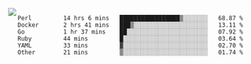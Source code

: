 

<a href="https://github.com/anuraghazra/github-readme-stats">
  <img align="left" src="https://github-readme-stats.vercel.app/api?username=kfly8&count_private=true&show_icons=true&theme=calm" />
</a>


<!--START_SECTION:waka-->

```text
Perl         14 hrs 6 mins   █████████████████▒░░░░░░░   68.87 %
Docker       2 hrs 41 mins   ███▒░░░░░░░░░░░░░░░░░░░░░   13.11 %
Go           1 hr 37 mins    ██░░░░░░░░░░░░░░░░░░░░░░░   07.92 %
Ruby         44 mins         █░░░░░░░░░░░░░░░░░░░░░░░░   03.64 %
YAML         33 mins         ▓░░░░░░░░░░░░░░░░░░░░░░░░   02.70 %
Other        21 mins         ▒░░░░░░░░░░░░░░░░░░░░░░░░   01.74 %
```

<!--END_SECTION:waka-->
